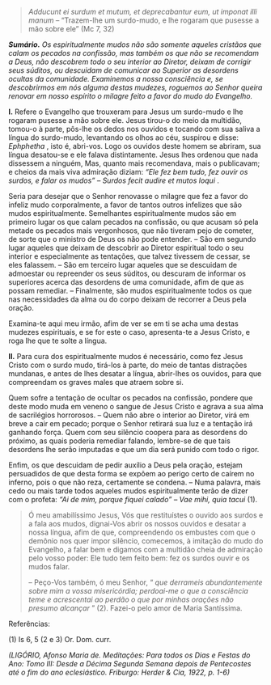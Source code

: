 > *Adducunt ei surdum et mutum, et deprecabantur eum, ut imponat illi manum* – “Trazem-lhe um surdo-mudo, e lhe rogaram que pusesse a mão sobre ele” (Mc 7, 32)

***Sumário.** Os espiritualmente mudos não são somente aqueles cristãos que calam os pecados na confissão, mas também os que não se recomendam a Deus, não descobrem todo o seu interior ao Diretor, deixam de corrigir seus súditos, ou descuidam de comunicar ao Superior as desordens ocultas da comunidade. Examinemos a nossa consciência e, se descobrirmos em nós alguma destas mudezes, roguemos ao Senhor queira renovar em nosso espírito o milagre feito a favor do mudo do Evangelho.*

**I.** Refere o Evangelho que trouxeram para Jesus um surdo-mudo e lhe rogaram pusesse a mão sobre ele. Jesus tirou-o do meio da multidão, tomou-o à parte, pôs-lhe os dedos nos ouvidos e tocando com sua saliva a língua do surdo-mudo, levantando os olhos ao céu, suspirou e disse: *Ephphetha* , isto é, abri-vos. Logo os ouvidos deste homem se abriram, sua língua desatou-se e ele falava distintamente. Jesus lhes ordenou que nada dissessem a ninguém, Mas, quanto mais recomendava, mais o publicavam; e cheios da mais viva admiração diziam: *“Ele fez bem tudo, fez ouvir os surdos, e falar os mudos” – Surdos fecit audire et mutos loqui* .

Seria para desejar que o Senhor renovasse o milagre que fez a favor do infeliz mudo corporalmente, a favor de tantos outros infelizes que são mudos espiritualmente. Semelhantes espiritualmente mudos são em primeiro lugar os que calam pecados na confissão, ou que acusam só pela metade os pecados mais vergonhosos, que não tiveram pejo de cometer, de sorte que o ministro de Deus os não pode entender. – São em segundo lugar aqueles que deixam de descobrir ao Diretor espiritual todo o seu interior e especialmente as tentações, que talvez tivessem de cessar, se eles falassem. – São em terceiro lugar aqueles que se descuidam de admoestar ou repreender os seus súditos, ou descuram de informar os superiores acerca das desordens de uma comunidade, afim de que as possam remediar. – Finalmente, são mudos espiritualmente todos os que nas necessidades da alma ou do corpo deixam de recorrer a Deus pela oração.

Examina-te aqui meu irmão, afim de ver se em ti se acha uma destas mudezes espirituais, e se for este o caso, apresenta-te a Jesus Cristo, e roga lhe que te solte a língua.

**II.** Para cura dos espiritualmente mudos é necessário, como fez Jesus Cristo com o surdo mudo, tirá-los à parte, do meio de tantas distrações mundanas, e antes de lhes desatar a língua, abrir-lhes os ouvidos, para que compreendam os graves males que atraem sobre si.

Quem sofre a tentação de ocultar os pecados na confissão, pondere que deste modo muda em veneno o sangue de Jesus Cristo e agrava a sua alma de sacrilégios horrorosos. – Quem não abre o interior ao Diretor, virá em breve a cair em pecado; porque o Senhor retirará sua luz e a tentação irá ganhando força. Quem com seu silêncio coopera para as desordens do próximo, as quais poderia remediar falando, lembre-se de que tais desordens lhe serão imputadas e que um dia será punido com todo o rigor.

Enfim, os que descuidam de pedir auxílio a Deus pela oração, estejam persuadidos de que desta forma se expõem ao perigo certo de caírem no inferno, pois o que não reza, certamente se condena. – Numa palavra, mais cedo ou mais tarde todos aqueles mudos espiritualmente terão de dizer com o profeta: *“Ai de mim, porque fiquei calado” – Vae mihi, quia tacui* (1).

> Ó meu amabilíssimo Jesus, Vós que restituístes o ouvido aos surdos e a fala aos mudos, dignai-Vos abrir os nossos ouvidos e desatar a nossa língua, afim de que, compreendendo os embustes com que o demônio nos quer impor silêncio, comecemos, à imitação do mudo do Evangelho, a falar bem e digamos com a multidão cheia de admiração pelo vosso poder: Ele tudo tem feito bem: fez os surdos ouvir e os mudos falar.
>
> – Peço-Vos também, ó meu Senhor, “ *que derrameis abundantemente sobre mim a vossa misericórdia; perdoai-me o que a consciência teme e acrescentai ao perdão o que por minhas orações não presumo alcançar* ” (2). Fazei-o pelo amor de Maria Santíssima.


Referências:

\(1\) Is 6, 5 (2 e 3) Or. Dom. curr.

*(LIGÓRIO, Afonso Maria de. Meditações: Para todos os Dias e Festas do Ano: Tomo III: Desde a Décima Segunda Semana depois de Pentecostes até o fim do ano eclesiástico. Friburgo: Herder & Cia, 1922, p. 1-6)*
